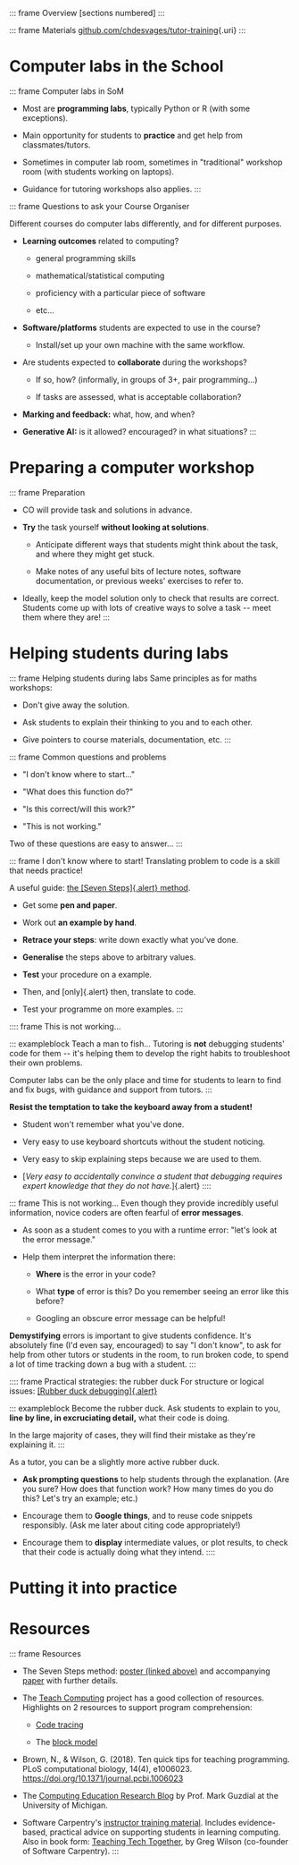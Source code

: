 ::: frame
Overview \[sections numbered\]
:::

::: frame
Materials
[github.com/chdesvages/tutor-training](github.com/chdesvages/tutor-training){.uri}
:::

# Computer labs in the School

::: frame
Computer labs in SoM

-   Most are **programming labs**, typically Python or R (with some
    exceptions).

-   Main opportunity for students to **practice** and get help from
    classmates/tutors.

-   Sometimes in computer lab room, sometimes in "traditional" workshop
    room (with students working on laptops).

-   Guidance for tutoring workshops also applies.
:::

::: frame
Questions to ask your Course Organiser

Different courses do computer labs differently, and for different
purposes.

-   **Learning outcomes** related to computing?

    -   general programming skills

    -   mathematical/statistical computing

    -   proficiency with a particular piece of software

    -   etc...

-   **Software/platforms** students are expected to use in the course?

    -   Install/set up your own machine with the same workflow.

-   Are students expected to **collaborate** during the workshops?

    -   If so, how? (informally, in groups of 3+, pair programming...)

    -   If tasks are assessed, what is acceptable collaboration?

-   **Marking and feedback:** what, how, and when?

-   **Generative AI:** is it allowed? encouraged? in what situations?
:::

# Preparing a computer workshop

::: frame
Preparation

-   CO will provide task and solutions in advance.

-   **Try** the task yourself **without looking at solutions**.

    -   Anticipate different ways that students might think about the
        task, and where they might get stuck.

    -   Make notes of any useful bits of lecture notes, software
        documentation, or previous weeks' exercises to refer to.

-   Ideally, keep the model solution only to check that results are
    correct. Students come up with lots of creative ways to solve a task
    -- meet them where they are!
:::

# Helping students during labs

::: frame
Helping students during labs Same principles as for maths workshops:

-   Don't give away the solution.

-   Ask students to explain their thinking to you and to each other.

-   Give pointers to course materials, documentation, etc.
:::

::: frame
Common questions and problems

-   "I don't know where to start..."

-   "What does this function do?"

-   "Is this correct/will this work?"

-   "This is not working."

Two of these questions are easy to answer...
:::

::: frame
I don't know where to start! Translating problem to code is a skill that
needs practice!

A useful guide: [the [Seven Steps]{.alert}
method](https://adhilton.pratt.duke.edu/sites/adhilton.pratt.duke.edu/files/u37/iticse-7steps.pdf).

-   Get some **pen and paper**.

-   Work out **an example by hand**.

-   **Retrace your steps**: write down exactly what you've done.

-   **Generalise** the steps above to arbitrary values.

-   **Test** your procedure on a example.

-   Then, and [only]{.alert} then, translate to code.

-   Test your programme on more examples.
:::

:::: frame
This is not working...

::: exampleblock
Teach a man to fish... Tutoring is **not** debugging students' code for
them -- it's helping them to develop the right habits to troubleshoot
their own problems.

Computer labs can be the only place and time for students to learn to
find and fix bugs, with guidance and support from tutors.
:::

**Resist the temptation to take the keyboard away from a student!**

-   Student won't remember what you've done.

-   Very easy to use keyboard shortcuts without the student noticing.

-   Very easy to skip explaining steps because we are used to them.

-   [*Very easy to accidentally convince a student that debugging
    requires expert knowledge that they do not have.*]{.alert}
::::

::: frame
This is not working... Even though they provide incredibly useful
information, novice coders are often fearful of **error messages**.

-   As soon as a student comes to you with a runtime error: "let's look
    at the error message."

-   Help them interpret the information there:

    -   **Where** is the error in your code?

    -   What **type** of error is this? Do you remember seeing an error
        like this before?

    -   Googling an obscure error message can be helpful!

**Demystifying** errors is important to give students confidence. It's
absolutely fine (I'd even say, encouraged) to say "I don't know", to ask
for help from other tutors or students in the room, to run broken code,
to spend a lot of time tracking down a bug with a student.
:::

:::: frame
Practical strategies: the rubber duck For structure or logical issues:
[[Rubber duck debugging]{.alert}](https://rubberduckdebugging.com/)

::: exampleblock
Become the rubber duck. Ask students to explain to you, **line by line,
in excruciating detail,** what their code is doing.

In the large majority of cases, they will find their mistake as they're
explaining it.
:::

As a tutor, you can be a slightly more active rubber duck.

-   **Ask prompting questions** to help students through the
    explanation. (Are you sure? How does that function work? How many
    times do you do this? Let's try an example; etc.)

-   Encourage them to **Google things**, and to reuse code snippets
    responsibly. (Ask me later about citing code appropriately!)

-   Encourage them to **display** intermediate values, or plot results,
    to check that their code is actually doing what they intend.
::::

# Putting it into practice

# Resources

::: frame
Resources

- The Seven Steps method: [poster (linked
    above)](http://adhilton.pratt.duke.edu/sites/adhilton.pratt.duke.edu/files/u37/iticse-7steps.pdf)
    and accompanying
    [paper](https://dl.acm.org/doi/10.1145/3300115.3309508) with further
    details.

- The [Teach Computing](https://teachcomputing.org/pedagogy) project
    has a good collection of resources. Highlights on 2 resources to
    support program comprehension:

    -   [Code tracing](https://blog.teachcomputing.org/code-tracing/)

    -   The [block
        model](https://blog.teachcomputing.org/quick-read-understanding-program-comprehension-using-the-block-model/)

-   Brown, N., & Wilson, G. (2018). Ten quick tips for teaching
    programming. PLoS computational biology, 14(4), e1006023.
    <https://doi.org/10.1371/journal.pcbi.1006023>

-   The [Computing Education Research
    Blog](https://computinged.wordpress.com/about/) by Prof. Mark
    Guzdial at the University of Michigan.

-   Software Carpentry's [instructor training
    material](https://carpentries.github.io/instructor-training/).
    Includes evidence-based, practical advice on supporting students in
    learning computing. Also in book form: [Teaching Tech
    Together](https://teachtogether.tech/en/index.html), by Greg Wilson
    (co-founder of Software Carpentry).
:::

